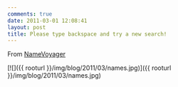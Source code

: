 ```yaml
---
comments: true
date: 2011-03-01 12:08:41
layout: post
title: Please type backspace and try a new search!
---
```


From [NameVoyager](http://www.babynamewizard.com/voyager#)

[![]({{ rooturl }}/img/blog/2011/03/names.jpg)]({{ rooturl }}/img/blog/2011/03/names.jpg)
